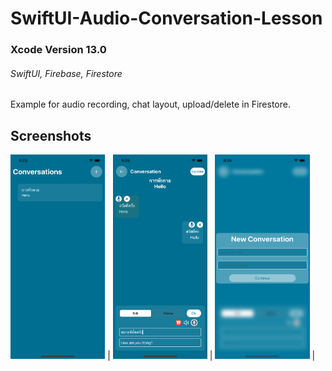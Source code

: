 # SwiftUI-Audio-Conversation-Lesson 

### Xcode Version 13.0
###### SwiftUI, Firebase, Firestore

Example for audio recording, chat layout, upload/delete in Firestore.

## Screenshots
<img src="https://github.com/waleerat/GitHub-Photos-Shared/blob/main/SwiftUI-Audio-Conversation-Lesson/conversation-1.png" width="30%" height="30%"> |
<img src="https://github.com/waleerat/GitHub-Photos-Shared/blob/main/SwiftUI-Audio-Conversation-Lesson/Conversation-02.png" width="30%" height="30%"> |
<img src="https://github.com/waleerat/GitHub-Photos-Shared/blob/main/SwiftUI-Audio-Conversation-Lesson/Conversation-3.png" width="30%" height="30%"> |


